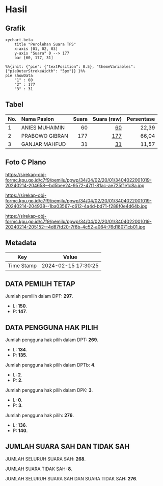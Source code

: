 # Hasil

## Grafik

```mermaid
xychart-beta
    title "Perolehan Suara TPS"
    x-axis [01, 02, 03]
    y-axis "Suara" 0 --> 177
    bar [60, 177, 31]
```

```mermaid
%%{init: {"pie": {"textPosition": 0.5}, "themeVariables": {"pieOuterStrokeWidth": "5px"}} }%%
pie showData
    "1" : 60
    "2" : 177
    "3" : 31
```

## Tabel

| No. | Nama Paslon    | Suara | Suara (raw) | Persentase |
|:--- |:-------------- | -----:| -----------:| ----------:|
| 1   | ANIES MUHAIMIN | 60    | [60][p-1]   | 22,39      |
| 2   | PRABOWO GIBRAN | 177   | [177][p-2]  | 66,04      |
| 3   | GANJAR MAHFUD  | 31    | [31][p-3]   | 11,57      |


[p-1]: https://github.com/gigit-pemilu/pemilu-2024-34-di-yogyakarta/blob/main/pilpres/hitung-suara/sub/34-di-yogyakarta/sub/04-sleman/sub/02-godean/sub/2001-sidorejo/sub/019-tps/sub/paslon-1.txt
[p-2]: https://github.com/gigit-pemilu/pemilu-2024-34-di-yogyakarta/blob/main/pilpres/hitung-suara/sub/34-di-yogyakarta/sub/04-sleman/sub/02-godean/sub/2001-sidorejo/sub/019-tps/sub/paslon-2.txt
[p-3]: https://github.com/gigit-pemilu/pemilu-2024-34-di-yogyakarta/blob/main/pilpres/hitung-suara/sub/34-di-yogyakarta/sub/04-sleman/sub/02-godean/sub/2001-sidorejo/sub/019-tps/sub/paslon-3.txt

## Foto C Plano

https://sirekap-obj-formc.kpu.go.id/c7f9/pemilu/ppwp/34/04/02/20/01/3404022001019-20240214-204658--bd5bee24-9572-47f1-81ac-ae725f1e1c8a.jpg

https://sirekap-obj-formc.kpu.go.id/c7f9/pemilu/ppwp/34/04/02/20/01/3404022001019-20240214-204938--1ba03567-c612-4a4d-bd71-f288f0e4d64b.jpg

https://sirekap-obj-formc.kpu.go.id/c7f9/pemilu/ppwp/34/04/02/20/01/3404022001019-20240214-205152--4d87fd20-7f6b-4c52-a064-76d18071cb01.jpg


## Metadata

| Key        | Value               |
| ---------- | ------------------- |
| Time Stamp | 2024-02-15 17:30:25 |


## DATA PEMILIH TETAP

Jumlah pemilih dalam DPT: **297**.
 * L: **150**.
 * P: **147**.

## DATA PENGGUNA HAK PILIH

Jumlah pengguna hak pilih dalam DPT: **269**.
 * L: **134**.
 * P: **135**.

Jumlah pengguna hak pilih dalam DPTb: **4**.
 * L: **2**.
 * P: **2**.

Jumlah pengguna hak pilih dalam DPK: **3**.
 * L: **0**.
 * P: **3**.

Jumlah pengguna hak pilih: **276**.
 * L: **136**.
 * P: **140**.

## JUMLAH SUARA SAH DAN TIDAK SAH

JUMLAH SELURUH SUARA SAH: **268**.

JUMLAH SUARA TIDAK SAH: **8**.

JUMLAH SELURUH SUARA SAH DAN SUARA TIDAK SAH: **276**.


